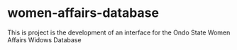 # women-affairs-database
This is project is the development of an interface for the Ondo State Women Affairs Widows Database
